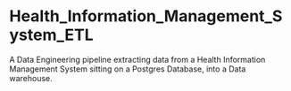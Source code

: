 # Health_Information_Management_System_ETL

A Data Engineering pipeline extracting data from a Health Information Management System sitting on a Postgres Database, into a Data warehouse.
